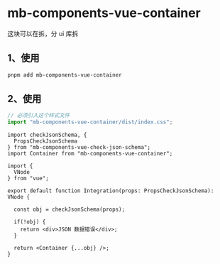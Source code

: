 # mb-components-vue-container

这块可以在拆，分 ui 库拆

## 1、使用

```bash
pnpm add mb-components-vue-container
```

## 2、使用

```js
// 必须引入这个样式文件
import "mb-components-vue-container/dist/index.css";
```

```tsx
import checkJsonSchema, {
  PropsCheckJsonSchema
} from "mb-components-vue-check-json-schema";
import Container from "mb-components-vue-container";

import {
  VNode
} from "vue";

export default function Integration(props: PropsCheckJsonSchema): VNode {

  const obj = checkJsonSchema(props);

  if(!obj) {
    return <div>JSON 数据错误</div>;
  }

  return <Container {...obj} />;
}
```
